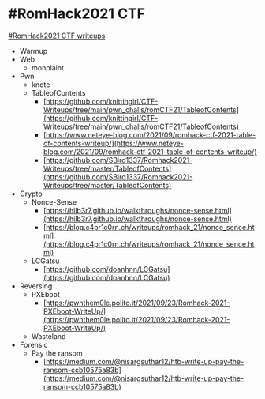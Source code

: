 # #RomHack2021 CTF
[#RomHack2021 CTF writeups](https://ctf.romhack.io)

* Warmup
* Web
  * monplaint
* Pwn
  * knote
  * TableofContents
    * [https://github.com/knittingirl/CTF-Writeups/tree/main/pwn_challs/romCTF21/TableofContents](https://github.com/knittingirl/CTF-Writeups/tree/main/pwn_challs/romCTF21/TableofContents)
    * [https://www.neteye-blog.com/2021/09/romhack-ctf-2021-table-of-contents-writeup/](https://www.neteye-blog.com/2021/09/romhack-ctf-2021-table-of-contents-writeup/)
    * [https://github.com/SBird1337/Romhack2021-Writeups/tree/master/TableofContents](https://github.com/SBird1337/Romhack2021-Writeups/tree/master/TableofContents)
* Crypto
  * Nonce-Sense
    * [https://hilb3r7.github.io/walkthroughs/nonce-sense.html](https://hilb3r7.github.io/walkthroughs/nonce-sense.html)
    * [https://blog.c4pr1c0rn.ch/writeups/romhack_21/nonce_sence.html](https://blog.c4pr1c0rn.ch/writeups/romhack_21/nonce_sence.html)
  * LCGatsu
    * [https://github.com/doanhnn/LCGatsu](https://github.com/doanhnn/LCGatsu)
* Reversing
  * PXEboot
    * [https://pwnthem0le.polito.it/2021/09/23/Romhack-2021-PXEboot-WriteUp/](https://pwnthem0le.polito.it/2021/09/23/Romhack-2021-PXEboot-WriteUp/)
  * Wasteland
* Forensic
  * Pay the ransom
    * [https://medium.com/@nisargsuthar12/htb-write-up-pay-the-ransom-ccb10575a83b](https://medium.com/@nisargsuthar12/htb-write-up-pay-the-ransom-ccb10575a83b)
